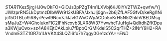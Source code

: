 $START$Kez5jrgHJ0wOkFO+GiOJs3pPZgT4m1LXVbj6/iJ0iYV2TWZ+qwfw/YjJIWzprRN5LkDptmzDIbWiW913kUBFA/JxhJlj0gn+2b6jZfLAF5GfvD/keRgl1Nijc15OTBLo9iR8yrPewI9Ncx7JklJvIGWxOWpACDo5oKrH5N5I2hkhVBEDMsgsMaJuZ+W4GhoIuknFlC2IFhNcxvb3LXR8W37YwwhcTJuHgl+QdItdhZfKDpua3KWjuOwx+sz4A8KEjtCAkLpiu7fBpbQrGMKdeiS5C2qrTHZ+2INrY9H2+RAVndmE3TZ1GR7b1UrVKX4SLQZl6fx7lr7qgy0Ge1zcYA==$END$